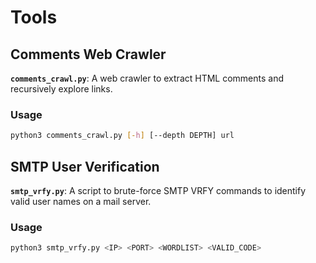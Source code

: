 # Tools

## Comments Web Crawler
**`comments_crawl.py`**: A web crawler to extract HTML comments and recursively explore links.

### Usage
```bash
python3 comments_crawl.py [-h] [--depth DEPTH] url
```
## SMTP User Verification

**`smtp_vrfy.py`**: A script to brute-force SMTP VRFY commands to identify valid user names on a mail server.

### Usage
```bash
python3 smtp_vrfy.py <IP> <PORT> <WORDLIST> <VALID_CODE>
```
